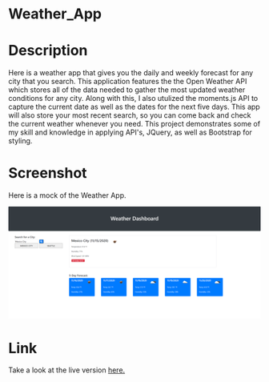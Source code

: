 # Weather_App
# Description
Here is a weather app that gives you the daily and weekly forecast for any city that you search. This application features the the Open Weather API which stores all of the data needed to gather the most updated weather conditions for any city. Along with this, I also utulized the moments.js API to capture the current date as well as the dates for the next five days. This app will also store your most recent search, so you can come back and check the current weather whenever you need. This project demonstrates some of my skill and knowledge in applying API's, JQuery, as well as Bootstrap for styling.

# Screenshot
Here is a mock of the Weather App.

![Weather_App](assets/screenshot.png)

# Link
Take a look at the live version [here.](https://ianaac27.github.io/Weather_App/)
